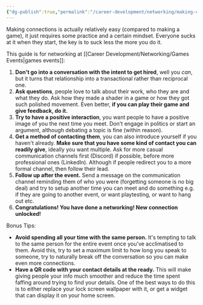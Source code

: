 ```yaml
---
{"dg-publish":true,"permalink":"/career-development/networking/making-connections/","tags":["unfinished"],"noteIcon":"1"}
---
```


Making connections is actually relatively easy (compared to making a game), it just requires some practice and a certain mindset. Everyone sucks at it when they start, the key is to suck less the more you do it.

This guide is for networking at [[Career Development/Networking/Games Events\|games events]]:

1. **Don't go into a conversation with the intent to get hired**, well you *can*, but it turns that relationship into a transactional rather than reciprocal one.
2. **Ask questions**, people love to talk about their work, who they are and what they do. Ask how they made a shader in a game or how they got such polished movement. Even better, **if you can play their game and give feedback, do it.**
3. **Try to have a positive interaction**, you want people to have a positive image of you the next time you meet. Don't engage in politics or start an argument, although debating a topic is fine (within reason).
4. **Get a method of contacting them**, you can also introduce yourself if you haven't already. **Make sure that you have some kind of contact you can readily give**, ideally you want multiple. Ask for more casual communication channels first (Discord) if possible, before more professional ones (LinkedIn). Although if people redirect you to a more formal channel, then follow their lead.
5. **Follow up after the event.** Send a message on the communication channel reminding them of who you were (forgetting someone is no big deal) and try to setup another time you can meet and do something e.g. if they are going to another event, or want playtesting, or want to hang out etc.
6. **Congratulations! You have done a networking! New connection unlocked!**


Bonus Tips:
- **Avoid spending all your time with the same person.** It's tempting to talk to the same person for the entire event once you've acclimatised to them. Avoid this, try to set a maximum limit to how long you speak to someone, try to naturally break off the conversation so you can make even more connections.
- **Have a QR code with your contact details at the ready.** This will make giving people your info much smoother and reduce the time spent faffing around trying to find your details. One of the best ways to do this is to either replace your lock screen wallpaper with it, or get a widget that can display it on your home screen.
